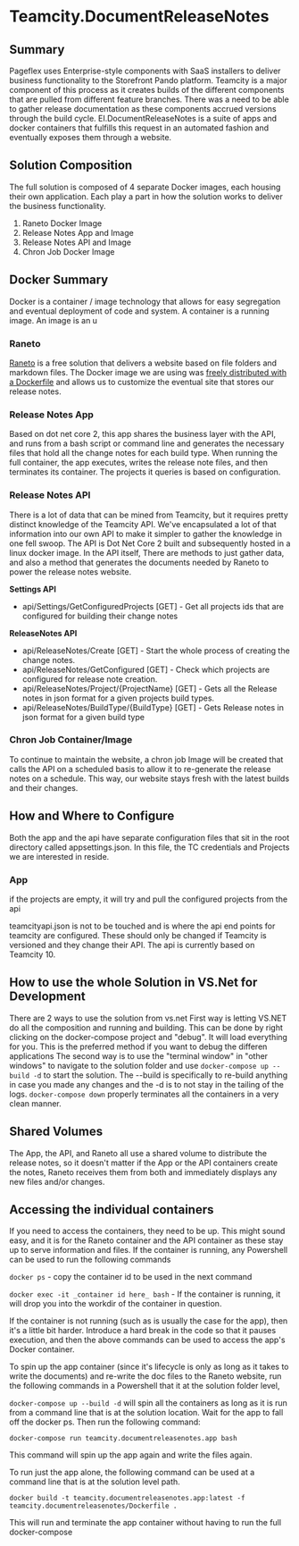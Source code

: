 # Teamcity.DocumentReleaseNotes

## Summary

Pageflex uses Enterprise-style components with SaaS installers to deliver business functionality to the Storefront Pando platform. Teamcity is a major component of this process as it creates builds of the different components that are pulled from different feature branches. There was a need to be able to gather release documentation as these components accrued versions through the build cycle. EI.DocumentReleaseNotes is a suite of apps and docker containers that fulfills this request in an automated fashion and eventually exposes them through a website.

## Solution Composition
The full solution is composed of 4 separate Docker images, each housing their own application. 
Each play a part in how the solution works to deliver the business functionality.

1. Raneto Docker Image
2. Release Notes App and Image
3. Release Notes API and Image
4. Chron Job Docker Image

## Docker Summary

Docker is a container / image technology that allows for easy segregation and eventual deployment of code and system. A container is a running image. An image is an u


### Raneto

[Raneto](http://raneto.com/) is a free solution that delivers a website based on file folders and markdown files. The Docker image we are using was [freely distributed with a Dockerfile](https://github.com/appsecco/raneto-docker) and allows us to customize the eventual site that stores our release notes.

### Release Notes App

Based on dot net core 2, this app shares the business layer with the API, and runs from a bash script or command line and generates the necessary files that hold all the change notes for each build type. When running the full container, the app executes, writes the release note files, and then terminates its container. The projects it queries is based on configuration.

### Release Notes API

There is a lot of data that can be mined from Teamcity, but it requires pretty distinct knowledge of the Teamcity API. We've encapsulated a lot of that information into our own API to make it simpler to gather the knowledge in one fell swoop. The API is Dot Net Core 2 built and subsequently hosted in a linux docker image. In the API itself, There are methods to just gather data, and also a method that generates the documents needed by Raneto to power the release notes website.

**Settings API**

* api/Settings/GetConfiguredProjects [GET] - Get all projects ids that are configured for building their change notes

**ReleaseNotes API**

* api/ReleaseNotes/Create [GET] - Start the whole process of creating the change notes.
* api/ReleaseNotes/GetConfigured [GET] - Check which projects are configured for release note creation.
* api/ReleaseNotes/Project/{ProjectName} [GET] - Gets all the Release notes in json format for a given projects build types.
* api/ReleaseNotes/BuildType/{BuildType} [GET] - Gets Release notes in json format for a given build type

### Chron Job Container/Image

To continue to maintain the website, a chron job Image will be created that calls the API on a scheduled basis to allow it to re-generate the release notes on a schedule. This way, our website stays fresh with the latest builds and their changes.

## How and Where to Configure

Both the app and the api have separate configuration files that sit in the root directory called appsettings.json. In this file, the TC credentials and Projects we are interested in reside.

### App

if the projects are empty, it will try and pull the configured projects from the api

teamcityapi.json is not to be touched and is where the api end points for teamcity are configured. These should only be changed if Teamcity is versioned and they change their API. The api is currently based on Teamcity 10.

## How to use the whole Solution in VS.Net for Development

There are 2 ways to use the solution from vs.net  First way is letting VS.NET do all the composition and running and building. This can be done by right clicking on the docker-compose project and "debug". It will load everything for you. This is the preferred method if you want to debug the differen applications The second way is to use the "terminal window" in "other windows" to navigate to the solution folder and use ```docker-compose up --build -d``` to start the solution. The --build is specifically to re-build anything in case you made any changes and the -d is to not stay in the tailing of the logs.  ```docker-compose down``` properly terminates all the containers in a very clean manner.

## Shared Volumes

The App, the API, and Raneto all use a shared volume to distribute the release notes, so it doesn't matter if the App or the API containers create the notes, Raneto receives them from both and immediately displays any new files and/or changes.

## Accessing the individual containers

If you need to access the containers, they need to be up. This might sound easy, and it is for the Raneto container and the API container as these stay up to serve information and files. If the container is running, any Powershell can be used to run the following commands

```docker ps``` - copy the container id to be used in the next command

```docker exec -it _container id here_ bash``` - If the container is running, it will drop you into the workdir of the container in question.

If the container is not running (such as is usually the case for the app), then it's a little bit harder. Introduce a hard break in the code so that it pauses execution, and then the above commands can be used to access the app's Docker container.

To spin up the app container (since it's lifecycle is only as long as it takes to write the documents) and re-write the doc files to the Raneto website, run the following commands in a Powershell that it at the solution folder level,

```docker-compose up --build -d``` will spin all the containers as long as it is run from a command line that is at the solution location. Wait for the app to fall off the docker ps. Then run the following command:

```docker-compose run teamcity.documentreleasenotes.app bash```

This command will spin up the app again and write the files again.

To run just the app alone, the following command can be used at a command line that is at the solution level path.

```docker build -t teamcity.documentreleasenotes.app:latest -f teamcity.documentreleasenotes/Dockerfile .```

This will run and terminate the app container without having to run the full docker-compose
